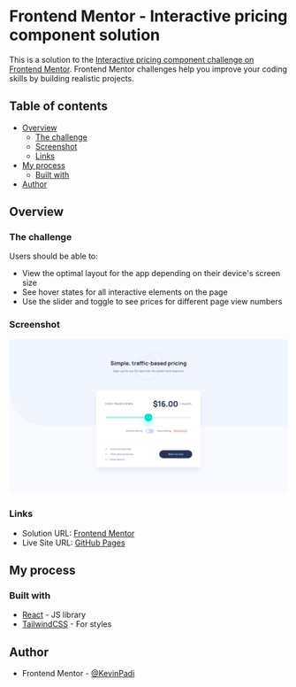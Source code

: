 # Frontend Mentor - Interactive pricing component solution

This is a solution to the [Interactive pricing component challenge on Frontend Mentor](https://www.frontendmentor.io/challenges/interactive-pricing-component-t0m8PIyY8). Frontend Mentor challenges help you improve your coding skills by building realistic projects. 

## Table of contents

- [Overview](#overview)
  - [The challenge](#the-challenge)
  - [Screenshot](#screenshot)
  - [Links](#links)
- [My process](#my-process)
  - [Built with](#built-with)
- [Author](#author)

## Overview

### The challenge

Users should be able to:

- View the optimal layout for the app depending on their device's screen size
- See hover states for all interactive elements on the page
- Use the slider and toggle to see prices for different page view numbers

### Screenshot

![](./design/desktop-design.jpg)

### Links

- Solution URL: [Frontend Mentor](https://www.frontendmentor.io/solutions/interactive-pricing-component-using-react-and-tailwindcss-5nc-5W3L_x)
- Live Site URL: [GitHub Pages](https://kevinpadi.github.io/interactive-pricing-component/)

## My process

### Built with

- [React](https://reactjs.org/) - JS library
- [TailwindCSS](https://tailwindcss.com/) - For styles

## Author

- Frontend Mentor - [@KevinPadi](https://www.frontendmentor.io/profile/KevinPadi)
